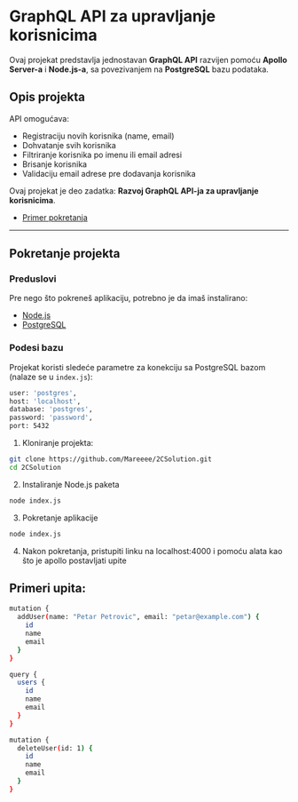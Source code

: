 # GraphQL API za upravljanje korisnicima

Ovaj projekat predstavlja jednostavan **GraphQL API** razvijen pomoću **Apollo Server-a** i **Node.js-a**, sa povezivanjem na **PostgreSQL** bazu podataka.

## Opis projekta

API omogućava:

-   Registraciju novih korisnika (name, email)
-   Dohvatanje svih korisnika
-   Filtriranje korisnika po imenu ili email adresi
-   Brisanje korisnika
-   Validaciju email adrese pre dodavanja korisnika

Ovaj projekat je deo zadatka: **Razvoj GraphQL API-ja za upravljanje korisnicima**.

-   [Primer pokretanja](https://youtu.be/OvefBT4muG4)

---

## Pokretanje projekta

### Preduslovi

Pre nego što pokreneš aplikaciju, potrebno je da imaš instalirano:

-   [Node.js](https://nodejs.org/)
-   [PostgreSQL](https://www.postgresql.org/)

### Podesi bazu

Projekat koristi sledeće parametre za konekciju sa PostgreSQL bazom (nalaze se u `index.js`):

```bash
user: 'postgres',
host: 'localhost',
database: 'postgres',
password: 'password',
port: 5432
```

1. Kloniranje projekta:

```bash
git clone https://github.com/Mareeee/2CSolution.git
cd 2CSolution
```

2. Instaliranje Node.js paketa

```bash
node index.js
```

3. Pokretanje aplikacije

```bash
node index.js
```

4. Nakon pokretanja, pristupiti linku na localhost:4000 i pomoću alata kao što je apollo postavljati upite

## Primeri upita:

```bash
mutation {
  addUser(name: "Petar Petrovic", email: "petar@example.com") {
    id
    name
    email
  }
}

query {
  users {
    id
    name
    email
  }
}

mutation {
  deleteUser(id: 1) {
    id
    name
    email
  }
}
```
